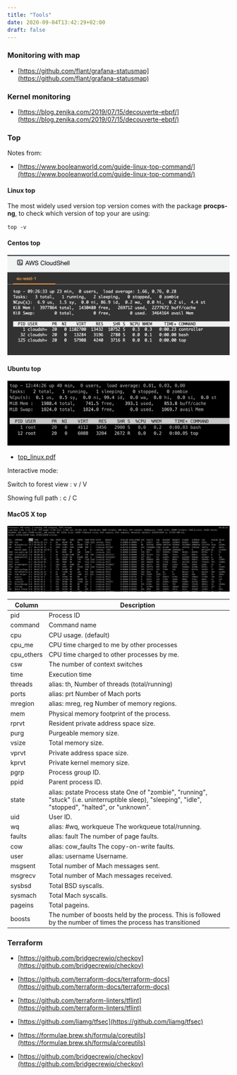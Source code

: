 ```yaml
---
title: "Tools"
date: 2020-09-04T13:42:29+02:00
draft: false
---
```


### Monitoring with map

- [https://github.com/flant/grafana-statusmap](https://github.com/flant/grafana-statusmap)

### Kernel monitoring

- [https://blog.zenika.com/2019/07/15/decouverte-ebpf/](https://blog.zenika.com/2019/07/15/decouverte-ebpf/)    

### Top
Notes from:

- [https://www.booleanworld.com/guide-linux-top-command/](https://www.booleanworld.com/guide-linux-top-command/)

#### Linux top

The most widely used version top version comes with the package **procps-ng**, to check which version of top your are using:
```
top -v
```

#### Centos top

![a](./top.files/topLinux.png)


#### Ubuntu top

![a](./top.files/topUbuntu.png)

- [top_linux.pdf](./top.files/top_linux.pdf)

Interactive mode:

Switch to forest view : v / V

Showing full path : c / C


#### MacOS X top

![a](./top.files/topMac.png)

| Column     | Description                                                                                                                                           |
|------------|-------------------------------------------------------------------------------------------------------------------------------------------------------|
| pid        | Process ID                                                                                                                                            |
| command    | Command name                                                                                                                                          |
| cpu        | CPU usage.  (default)                                                                                                                                 |
| cpu_me     | CPU time charged to me by other processes                                                                                                             |
| cpu_others | CPU time charged to other processes by me.                                                                                                            |
| csw        | The number of context switches                                                                                                                        |
| time       | Execution time                                                                                                                                        |
| threads    | alias: th, Number of threads (total/running)                                                                                                          |
| ports      | alias: prt Number of Mach ports                                                                                                                       |
| mregion    | alias: mreg, reg Number of memory regions.                                                                                                            |
| mem        | Physical memory footprint of the process.                                                                                                             |
| rprvt      | Resident private address space size.                                                                                                                  |
| purg       | Purgeable memory size.                                                                                                                                |
| vsize      | Total memory size.                                                                                                                                    |
| vprvt      | Private address space size.                                                                                                                           |
| kprvt      | Private kernel memory size.                                                                                                                           |
| pgrp       | Process group ID.                                                                                                                                     |
| ppid       | Parent process ID.                                                                                                                                    |
| state      | alias: pstate Process state One of "zombie", "running", "stuck" (i.e. uninterruptible sleep),  "sleeping", "idle", "stopped", "halted", or "unknown". |
| uid        | User ID.                                                                                                                                              |
| wq         | alias: #wq, workqueue The workqueue total/running.                                                                                                    |
| faults     | alias: fault The number of page faults.                                                                                                               |
| cow        | alias: cow_faults The copy-on-write faults.                                                                                                           |
| user       | alias: username Username.                                                                                                                             |
| msgsent    | Total number of Mach messages sent.                                                                                                                   |
| msgrecv    | Total number of Mach messages received.                                                                                                               |
| sysbsd     | Total BSD syscalls.                                                                                                                                   |
| sysmach    | Total Mach syscalls.                                                                                                                                  |
| pageins    | Total pageins.                                                                                                                                        |
| boosts     | The number of boosts held by the process.  This is followed by the number of times the process has transitioned                                       |

### Terraform


- [https://github.com/bridgecrewio/checkov](https://github.com/bridgecrewio/checkov)

- [https://github.com/terraform-docs/terraform-docs](https://github.com/terraform-docs/terraform-docs)

- [https://github.com/terraform-linters/tflint](https://github.com/terraform-linters/tflint)

- [https://github.com/liamg/tfsec](https://github.com/liamg/tfsec)

- [https://formulae.brew.sh/formula/coreutils](https://formulae.brew.sh/formula/coreutils)

- [https://github.com/bridgecrewio/checkov](https://github.com/bridgecrewio/checkov)
